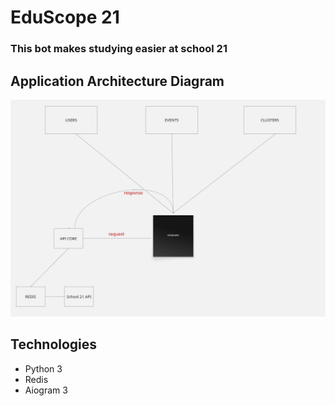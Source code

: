 # EduScope 21
### This bot makes studying easier at school 21

## Application Architecture Diagram
![schema](img/Untitled.jpg)

## Technologies

- Python 3
- Redis
- Aiogram 3